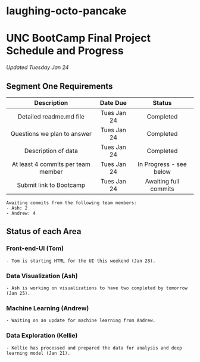 # laughing-octo-pancake

# UNC BootCamp Final Project Schedule and Progress
*Updated Tuesday Jan 24*

## Segment One Requirements

|Description                        |Date Due          |Status             |
|:---------------------------------:|:-----------:|:----------------------:|
|Detailed readme.md file            | Tues Jan 24 | Completed              |
|Questions we plan to answer        | Tues Jan 24 | Completed              |
|Description of data                | Tues Jan 24 | Completed              |
|At least 4 commits per team member | Tues Jan 24 | In Progress - see below|
|Submit link to Bootcamp            | Tues Jan 24 | Awaiting full commits  |




    Awaiting commits from the following team members:
    - Ash: 2
    - Andrew: 4



## Status of each Area

### Front-end-UI (Tom)
    - Tom is starting HTML for the UI this weekend (Jan 28).
    
### Data Visualization (Ash)  
    - Ash is working on visualizations to have two completed by tomorrow (Jan 25).

### Machine Learning (Andrew)
    - Waiting on an update for machine learning from Andrew.

### Data Exploration (Kellie)
    - Kellie has processed and prepared the data for analysis and deep learning model (Jan 21).
    